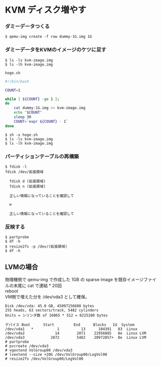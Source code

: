 # KVM ディスク増やす

### ダミーデータつくる

`$ qemu-img create -f raw dummy-1G.img 1G`

### ダミーデータをKVMのイメージのケツに足す

`$ ls -ls kvm-image.img`   
`$ ls -lh kvm-image.img`

`hoge.sh`
```bash
#!/bin/bash

COUNT=1

while [ ${COUNT} -ge 1 ];
do
    cat dummy-1G.img >> kvm-image.img
    echo "$COUNT"
    sleep 30
    COUNT=`expr ${COUNT} - 1`
done
```

`$ sh -x hoge.sh`  
`$ ls -ls kvm-image.img`  
`$ ls -lh kvm-image.img`

### パーティションテーブルの再構築

```
$ fdisk -l  
fdisk /dev/拡張領域  
  
  fdisk d (拡張領域)  
  fdisk n (拡張領域)  

  正しい情報になっていることを確認して

  w

  正しい情報になっていることを確認して
```

### 反映する

```
$ partprobe
$ df -h
$ resize2fs -p /dev/(拡張領域)
$ df -h
```


## LVMの場合


物理機側で qemu-img で作成した 1GB の sparse image を既存イメージファイルの末尾に cat で連結 * 20回  
reboot  
VM側で増えた分を /dev/vda3 として確保。  

```
Disk /dev/vda: 45.0 GB, 45097156608 bytes
255 heads, 63 sectors/track, 5482 cylinders
Units = シリンダ数 of 16065 * 512 = 8225280 bytes

デバイス Boot      Start         End      Blocks   Id  System
/dev/vda1   *           1          13      104391   83  Linux
/dev/vda2              14        2871    22956885   8e  Linux LVM
/dev/vda3            2872        5482    20972857+  8e  Linux LVM
# partprobe
# pvcreate /dev/vda3
# vgextend VolGroup00 /dev/vda3
# lvextend --size +20G /dev/VolGroup00/LogVol00
# resize2fs /dev/VolGroup00/LogVol00
```
